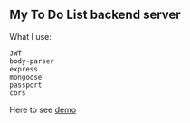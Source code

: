## My To Do List backend server

What I use:

```
JWT
body-parser
express
mongoose
passport
cors
```

Here to see [demo](dazzling-colden-ec2175.netlify.app)
